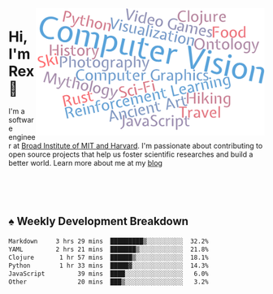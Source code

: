<img src="https://raw.githubusercontent.com/rexwangcc/rexwangcc/master/myself.png" alt="Rex!" width="450" height="250" align="right">

# Hi, I'm Rex 👋

I'm a software engineer at [Broad Institute of MIT and Harvard](https://www.broadinstitute.org/). I'm passionate about contributing to open source projects that help us foster scientific researches and build a better world. Learn more about me at my [blog](https://rexwang.cc)

<br>
<br>
<br>

<table>
<tr valign="top" width="50%">
<!-- <td > -->

## ♠ Weekly Development Breakdown

<!-- code_time starts -->

```text
Markdown     3 hrs 29 mins  █████████▒░░░░░░░░░░  32.2%
YAML         2 hrs 21 mins  ███████▒░░░░░░░░░░░░  21.8%
Clojure       1 hr 57 mins  ██████▒░░░░░░░░░░░░░  18.1%
Python        1 hr 33 mins  █████▓░░░░░░░░░░░░░░  14.3%
JavaScript         39 mins  ████░░░░░░░░░░░░░░░░   6.0%
Other              20 mins  ███▒░░░░░░░░░░░░░░░░   3.2%
```

<!-- code_time ends -->

<!-- Placeholder for my Game statuses -->

<!-- <td valign="top" width="50%">

#### ♦ My Personal Progress

</td> -->

</tr>
</table>
